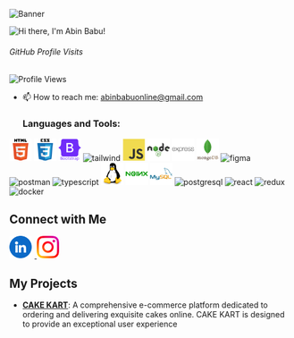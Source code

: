 ![Banner](https://routerjockey.com/wp-content/uploads/2017/02/Matrix-code-gif.gif)

<p align="left">
  <img src="https://readme-typing-svg.herokuapp.com?font=Roboto&weight=400&size=30&pause=1000&color=FFFFFF&width=435&lines=Hi+there%2C+I'm+Abin+Babu!+%F0%9F%91%8B" alt="Hi there, I'm Abin Babu!">
</p>



  <div class="container">
        <h6>GitHub Profile Visits</h6>
        <img src="https://komarev.com/ghpvc/?username=abin-online&color=blue" alt="Profile Views">
  </div>

- 📫 How to reach me: [abinbabuonline@gmail.com](mailto:abinbabuonline@gmail.com)

   <h3 align="left">Languages and Tools:</h3>
<p align="left">
    <img src="https://raw.githubusercontent.com/devicons/devicon/master/icons/html5/html5-original-wordmark.svg" alt="html5" width="40" height="40"/> 
    <img src="https://raw.githubusercontent.com/devicons/devicon/master/icons/css3/css3-original-wordmark.svg" alt="css3" width="40" height="40"/> 
    <img src="https://raw.githubusercontent.com/devicons/devicon/master/icons/bootstrap/bootstrap-plain-wordmark.svg" alt="bootstrap" width="40" height="40"/> 
    <img src="https://www.vectorlogo.zone/logos/tailwindcss/tailwindcss-icon.svg" alt="tailwind" width="40" height="40"/> 
    <img src="https://raw.githubusercontent.com/devicons/devicon/master/icons/javascript/javascript-original.svg" alt="javascript" width="40" height="40"/> 
    <img src="https://raw.githubusercontent.com/devicons/devicon/master/icons/nodejs/nodejs-original-wordmark.svg" alt="nodejs" width="40" height="40"/> 
    <img src="https://raw.githubusercontent.com/devicons/devicon/master/icons/express/express-original-wordmark.svg" alt="express" width="40" height="40"/> 
    <img src="https://raw.githubusercontent.com/devicons/devicon/master/icons/mongodb/mongodb-original-wordmark.svg" alt="mongodb" width="40" height="40"/> 
    <img src="https://www.vectorlogo.zone/logos/figma/figma-icon.svg" alt="figma" width="40" height="40"/> 
    <img src="https://www.vectorlogo.zone/logos/getpostman/getpostman-icon.svg" alt="postman" width="40" height="40"/> 
    <img src="https://img.icons8.com/?size=100&id=Nlsua06Gvxel&format=png&color=000000" alt="typescript" width="40" height="40"/>
    <img src="https://raw.githubusercontent.com/devicons/devicon/master/icons/linux/linux-original.svg" alt="linux" width="40" height="40"/> 
    <img src="https://raw.githubusercontent.com/devicons/devicon/master/icons/nginx/nginx-original.svg" alt="nginx" width="40" height="40"/> 
    <img src="https://raw.githubusercontent.com/devicons/devicon/master/icons/mysql/mysql-original-wordmark.svg" alt="mysql" width="40" height="40"/> 
    <img src="https://th.bing.com/th?id=OSAAS.D0403253C987C59F4058FF7438A6111C&w=72&h=72&c=17&rs=1&o=6&dpr=1.3&pid=5.1" alt="postgresql" width="40" height="40"/>
    <img src="https://img.icons8.com/?size=100&id=uJM6fQYqDaZK&format=png&color=000000" alt="react" width="40" height="40"/>
    <img src="https://th.bing.com/th?id=ODLS.2a7b8c1d-c093-4fb5-8cef-9004999ece67&w=32&h=32&qlt=90&pcl=fffffa&o=6&pid=1.2" alt="redux" width="40" height="40"/> 
    <img src="https://th.bing.com/th/id/OIP.bZP17SmwRZihfAYDr5KBFgHaEK?w=289&h=180&c=7&r=0&o=5&dpr=1.3&pid=1.7" alt="docker" width="auto" height="40"/> 
</p>



## Connect with Me

<a href="https://www.linkedin.com/in/abin-babu-08a02b2b1/">
    <img src="https://github.com/abin-online/abin-online/raw/main/linkedin.png" alt="LinkedIn" width="40" style="margin-right: 5px;" />
</a>
<a href="https://www.instagram.com/abin__babu/">
    <img src="https://github.com/abin-online/abin-online/raw/main/instagram.png" alt="Instagram" width="40" />
</a>





## My Projects

- **[CAKE KART](https://cakekart.shop/)**: A comprehensive e-commerce platform dedicated to ordering and delivering exquisite cakes online. CAKE KART is designed to provide an exceptional user experience



<!--
**abin-online/abin-online** is a ✨ _special_ ✨ repository because its `README.md` (this file) appears on your GitHub profile.

Here are some ideas to get you started:

- 🔭 I’m currently working on ...
- 🌱 I’m currently learning ...
- 👯 I’m looking to collaborate on ...
- 🤔 I’m looking for help with ...

- 📫 How to reach me: ...
- 😄 Pronouns: ...
- ⚡ Fun fact: ...
-->
